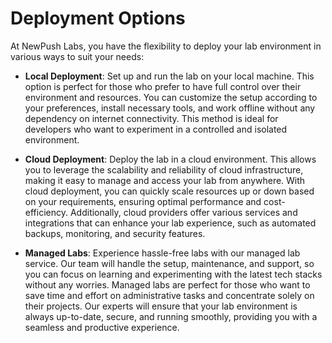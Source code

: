 # Deployment Options
At NewPush Labs, you have the flexibility to deploy your lab environment in various ways to suit your needs:

- **Local Deployment**: Set up and run the lab on your local machine. This option is perfect for those who prefer to have full control over their environment and resources. You can customize the setup according to your preferences, install necessary tools, and work offline without any dependency on internet connectivity. This method is ideal for developers who want to experiment in a controlled and isolated environment.

- **Cloud Deployment**: Deploy the lab in a cloud environment. This allows you to leverage the scalability and reliability of cloud infrastructure, making it easy to manage and access your lab from anywhere. With cloud deployment, you can quickly scale resources up or down based on your requirements, ensuring optimal performance and cost-efficiency. Additionally, cloud providers offer various services and integrations that can enhance your lab experience, such as automated backups, monitoring, and security features.

- **Managed Labs**: Experience hassle-free labs with our managed lab service. Our team will handle the setup, maintenance, and support, so you can focus on learning and experimenting with the latest tech stacks without any worries. Managed labs are perfect for those who want to save time and effort on administrative tasks and concentrate solely on their projects. Our experts will ensure that your lab environment is always up-to-date, secure, and running smoothly, providing you with a seamless and productive experience.

